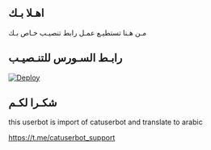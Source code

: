 ## اهـلا بـك
مـن هـنا تستطيـع عمـل رابط تنصيـب خـاص بـك

## رابـط السـورس للتنـصيـب

[![Deploy](https://www.herokucdn.com/deploy/button.svg)](https://heroku.com/deploy?template=https://github.com/snxeu/jmthon)

## شكـرا لكـم 


this userbot is import of catuserbot and translate to arabic

https://t.me/catuserbot_support
